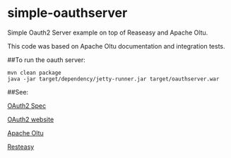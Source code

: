 simple-oauthserver
==================

Simple Oauth2 Server example on top of Reaseasy and Apache Oltu.

This code was based on Apache Oltu documentation and integration tests.

##To run the oauth server:

	mvn clean package
	java -jar target/dependency/jetty-runner.jar target/oauthserver.war

##See:

[OAuth2 Spec](http://tools.ietf.org/html/rfc6749)

[OAuth2 website](http://oauth.net/2/)

[Apache Oltu](http://oltu.apache.org/)

[Resteasy](http://www.jboss.org/resteasy/docs)


